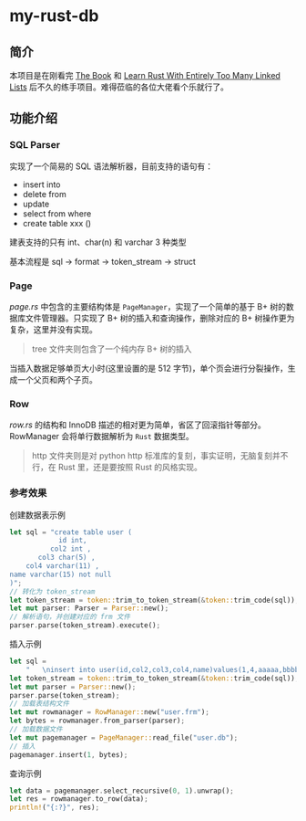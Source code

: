 # my-rust-db

## 简介

本项目是在刚看完 [The Book](https://rustwiki.org/zh-CN/book/) 和
[Learn Rust With Entirely Too Many Linked Lists](https://rust-unofficial.github.io/too-many-lists/)
后不久的练手项目。难得莅临的各位大佬看个乐就行了。

## 功能介绍

### SQL Parser

实现了一个简易的 SQL 语法解析器，目前支持的语句有：

- insert into
- delete from
- update
- select from where
- create table xxx ()

建表支持的只有 int、char(n) 和 varchar 3 种类型

基本流程是 sql -> format -> token_stream -> struct

### Page

_page.rs_ 中包含的主要结构体是 `PageManager`，实现了一个简单的基于 B+ 树的数据库文件管理器。只实现了 B+
树的插入和查询操作，删除对应的 B+ 树操作更为复杂，这里并没有实现。

> tree 文件夹则包含了一个纯内存 B+ 树的插入

当插入数据足够单页大小时(这里设置的是 512 字节)，单个页会进行分裂操作，生成一个父页和两个子页。

### Row

_row.rs_ 的结构和 InnoDB 描述的相对更为简单，省区了回滚指针等部分。RowManager 会将单行数据解析为 `Rust` 数据类型。

> http 文件夹则是对 python http 标准库的复刻，事实证明，无脑复刻并不行，在 Rust 里，还是要按照 Rust 的风格实现。

### 参考效果

创建数据表示例

```rs
let sql = "create table user (
            id int,
          col2 int ,
       col3 char(5) ,
    col4 varchar(11) ,
name varchar(15) not null
)";
// 转化为 token_stream
let token_stream = token::trim_to_token_stream(&token::trim_code(sql));
let mut parser: Parser = Parser::new();
// 解析语句，并创建对应的 frm 文件
parser.parse(token_stream).execute();
```

插入示例

```rs
let sql =
    "   \ninsert into user(id,col2,col3,col4,name)values(1,4,aaaaa,bbbb, cc)where id=1; ";
let token_stream = token::trim_to_token_stream(&token::trim_code(sql));
let mut parser = Parser::new();
parser.parse(token_stream);
// 加载表结构文件
let mut rowmanager = RowManager::new("user.frm");
let bytes = rowmanager.from_parser(parser);
// 加载数据文件
let mut pagemanager = PageManager::read_file("user.db");
// 插入
pagemanager.insert(1, bytes);
```

查询示例

```rs
let data = pagemanager.select_recursive(0, 1).unwrap();
let res = rowmanager.to_row(data);
println!("{:?}", res);
```
